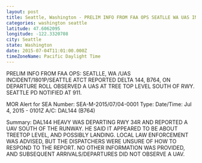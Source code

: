 ```yaml
---
layout: post
title: Seattle, Washington - PRELIM INFO FROM FAA OPS SEATLLE WA UAS INCIDENT 1801P SEATTLE ATCT REPORTED DELTA 144
categories: washington seattle
latitude: 47.6062095
longitude: -122.3320708
city: Seattle
state: Washington
date: 2015-07-04T11:01:00.000Z
timeZoneName: Pacific Daylight Time
---
```


PRELIM INFO FROM FAA OPS: SEATLLE, WA /UAS INCIDENT/1801P/SEATTLE ATCT REPORTED DELTA 144, B764, ON DEPARTURE ROLL OBSERVED A UAS AT TREE TOP LEVEL SOUTH OF RWY. SEATTLE PD NOTIFIED AT 911. 


MOR Alert for SEA
Number: SEA-M-2015/07/04-0001
Type: 
Date/Time: Jul 4, 2015 - 0101Z
A/C: DAL144 (B764)

Summary: DAL144 HEAVY WAS DEPARTING RWY 34R AND REPORTED A UAV SOUTH OF THE RUNWAY. HE SAID IT APPEARED TO BE ABOUT TREETOP LEVEL, AND POSSIBLY LANDING. LOCAL LAW ENFORCEMENT WAS ADVISED, BUT THE DISPATCHERS WERE UNSURE OF HOW TO RESPOND TO THE REPORT. NO OTHER INFORMATION WAS PROVIDED, AND SUBSEQUENT ARRIVALS/DEPARTURES DID NOT OBSERVE A UAV.